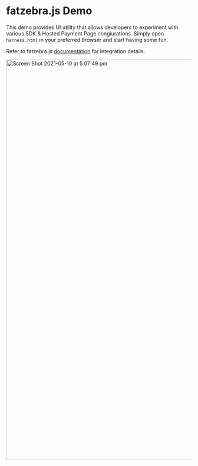 # fatzebra.js Demo

This demo provides UI utility that allows developers to experiment with various SDK & Hosted Payment Page congiurations. Simply open `harness.html` in your preferred browser and start having some fun.

Refer to fatzebra.js [documentation](https://docs.fatzebra.com/docs/using-hosted-payments-page) for integration details.

<img width="1085" alt="Screen Shot 2021-05-10 at 5 07 49 pm" src="https://user-images.githubusercontent.com/884031/117619451-9f4f4700-b1b2-11eb-8dad-d350971e26f4.png">
